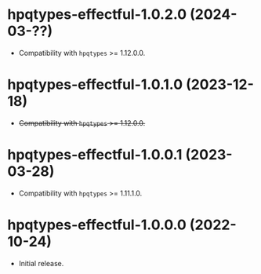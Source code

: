 # hpqtypes-effectful-1.0.2.0 (2024-03-??)
* Compatibility with `hpqtypes` >= 1.12.0.0.

# hpqtypes-effectful-1.0.1.0 (2023-12-18)
* ~~Compatibility with `hpqtypes` >= 1.12.0.0.~~

# hpqtypes-effectful-1.0.0.1 (2023-03-28)
* Compatibility with `hpqtypes` >= 1.11.1.0.

# hpqtypes-effectful-1.0.0.0 (2022-10-24)
* Initial release.
